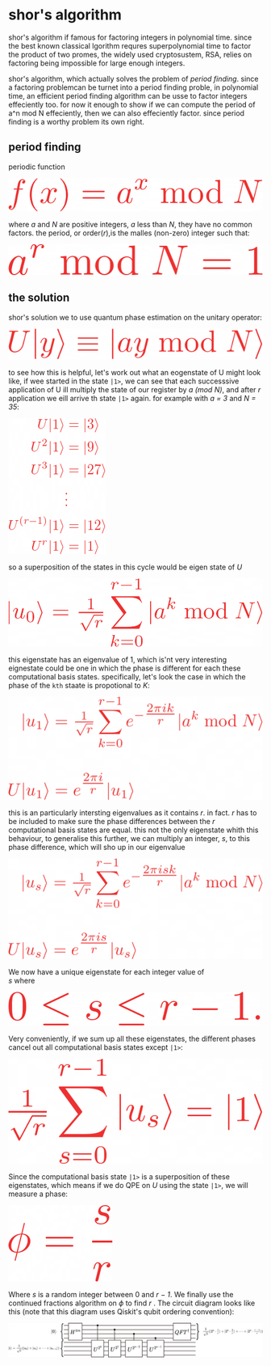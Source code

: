 # shor's algorithm

shor's algorithm if famous for factoring integers in polynomial time. since the best known classical lgorithm requres superpolynomial time to factor the product of two promes, the widely used cryptosustem, RSA, relies on factoring being impossible for large enough integers.

shor's algorithm, which actually solves the problem of _period finding_. since a factoring problemcan be turnet into a period finding proble, in polynomial time, an efficient period finding algorithm can be usse to factor integers effeciently too. for now it enough to show if we can compute the period of a^n mod N effeciently, then we can also effeciently factor. since period finding is a worthy problem its own right.


## period finding

periodic function

![periodfunction](formula/formula1.png)

where _a_ and _N_ are positive integers, _a_ less than _N_, they have no common factors. the period, or order(_r_),is the malles (non-zero) integer such that:

![formula2](formula/formula2.png)

## the solution

shor's solution we to use quantum phase estimation on the unitary operator:

![formula3](formula/unitary.png)

to see how this is helpful, let's work out what an eogenstate of U might look like, if wee started in the state ``|1>``, we can see that each successsive application of U ill multiply the state of our register by _a (mod N)_, and after _r_ application we eill arrive th state ``|1>`` again. for example with _a = 3_ and _N = 35_:

![successsive](formula/successive.png)

so a superposition of the states in this cycle would be eigen state of _U_

![eigenstate](formula/formula3.png)

this eigenstate has an eigenvalue of 1, which is'nt very interesting eignestate could be one in which the phase is different for each these computational basis states. specifically, let's look the case in which the phase of the ``kth`` staate is propotional to _K_:

![kthphase](formula/formula4.png)

this is an particularly intersting eigenvalues as it contains _r_. in fact. _r_ has to be included to make sure the phase differences between the _r_ computational basis states are equal. this not the only eigenstate whith this behaviour, to generalise this further, we can multiply an integer, _s_, to this phase difference, which will sho up in our eigenvalue

![eigenvalue](formula/formula5.png)

We now have a unique eigenstate for each integer value of  
_s_ where

![s_state](formula/formula6.png)

Very conveniently, if we sum up all these eigenstates, the different phases cancel out all computational basis states except ``|1>``:

![formula7](formula/formula7.png)

Since the computational basis state ``|1>`` is a superposition of these eigenstates, which means if we do QPE on _U_ using the state ``|1>``, we will measure a phase:

![formula8](formula/formula8.png)

Where _s_ is a random integer between 0 and _r − 1_. We finally use the continued fractions algorithm on _ϕ_ to find _r_ . The circuit diagram looks like this (note that this diagram uses Qiskit's qubit ordering convention):

![shors circuit](formula/shor_circuit_1.svg)


